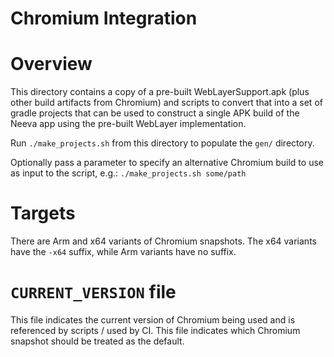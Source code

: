 Chromium Integration
====================


# Overview

This directory contains a copy of a pre-built WebLayerSupport.apk (plus other
build artifacts from Chromium) and scripts to convert that into a set of gradle
projects that can be used to construct a single APK build of the Neeva app using
the pre-built WebLayer implementation.

Run `./make_projects.sh` from this directory to populate the `gen/` directory.

Optionally pass a parameter to specify an alternative Chromium build to use as
input to the script, e.g.: `./make_projects.sh some/path`


# Targets

There are Arm and x64 variants of Chromium snapshots. The x64 variants have the
`-x64` suffix, while Arm variants have no suffix.


# `CURRENT_VERSION` file

This file indicates the current version of Chromium being used and is referenced
by scripts / used by CI. This file indicates which Chromium snapshot should be
treated as the default.
